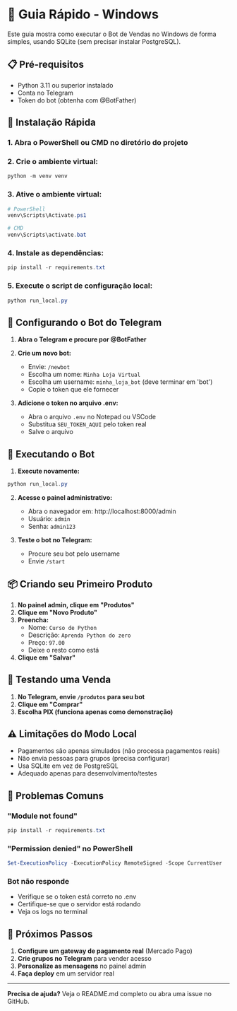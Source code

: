 # 🚀 Guia Rápido - Windows

Este guia mostra como executar o Bot de Vendas no Windows de forma simples, usando SQLite (sem precisar instalar PostgreSQL).

## 📋 Pré-requisitos

- Python 3.11 ou superior instalado
- Conta no Telegram
- Token do bot (obtenha com @BotFather)

## 🔧 Instalação Rápida

### 1. Abra o PowerShell ou CMD no diretório do projeto

### 2. Crie o ambiente virtual:
```powershell
python -m venv venv
```

### 3. Ative o ambiente virtual:
```powershell
# PowerShell
venv\Scripts\Activate.ps1

# CMD
venv\Scripts\activate.bat
```

### 4. Instale as dependências:
```powershell
pip install -r requirements.txt
```

### 5. Execute o script de configuração local:
```powershell
python run_local.py
```

## 🤖 Configurando o Bot do Telegram

1. **Abra o Telegram e procure por @BotFather**

2. **Crie um novo bot:**
   - Envie: `/newbot`
   - Escolha um nome: `Minha Loja Virtual`
   - Escolha um username: `minha_loja_bot` (deve terminar em 'bot')
   - Copie o token que ele fornecer

3. **Adicione o token no arquivo .env:**
   - Abra o arquivo `.env` no Notepad ou VSCode
   - Substitua `SEU_TOKEN_AQUI` pelo token real
   - Salve o arquivo

## 🎯 Executando o Bot

1. **Execute novamente:**
```powershell
python run_local.py
```

2. **Acesse o painel administrativo:**
   - Abra o navegador em: http://localhost:8000/admin
   - Usuário: `admin`
   - Senha: `admin123`

3. **Teste o bot no Telegram:**
   - Procure seu bot pelo username
   - Envie `/start`

## 📦 Criando seu Primeiro Produto

1. **No painel admin, clique em "Produtos"**
2. **Clique em "Novo Produto"**
3. **Preencha:**
   - Nome: `Curso de Python`
   - Descrição: `Aprenda Python do zero`
   - Preço: `97.00`
   - Deixe o resto como está
4. **Clique em "Salvar"**

## 🎉 Testando uma Venda

1. **No Telegram, envie `/produtos` para seu bot**
2. **Clique em "Comprar"**
3. **Escolha PIX (funciona apenas como demonstração)**

## ⚠️ Limitações do Modo Local

- Pagamentos são apenas simulados (não processa pagamentos reais)
- Não envia pessoas para grupos (precisa configurar)
- Usa SQLite em vez de PostgreSQL
- Adequado apenas para desenvolvimento/testes

## 🚨 Problemas Comuns

### "Module not found"
```powershell
pip install -r requirements.txt
```

### "Permission denied" no PowerShell
```powershell
Set-ExecutionPolicy -ExecutionPolicy RemoteSigned -Scope CurrentUser
```

### Bot não responde
- Verifique se o token está correto no .env
- Certifique-se que o servidor está rodando
- Veja os logs no terminal

## 📝 Próximos Passos

1. **Configure um gateway de pagamento real** (Mercado Pago)
2. **Crie grupos no Telegram** para vender acesso
3. **Personalize as mensagens** no painel admin
4. **Faça deploy** em um servidor real

---

**Precisa de ajuda?** Veja o README.md completo ou abra uma issue no GitHub.
